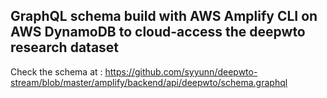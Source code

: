 
## GraphQL schema build with AWS Amplify CLI on AWS DynamoDB to cloud-access the deepwto research dataset 

Check the schema at :
https://github.com/syyunn/deepwto-stream/blob/master/amplify/backend/api/deepwto/schema.graphql
